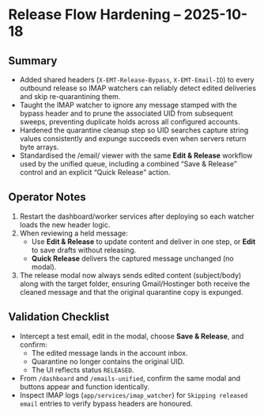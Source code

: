 # Release Flow Hardening – 2025-10-18

## Summary
- Added shared headers (`X-EMT-Release-Bypass`, `X-EMT-Email-ID`) to every outbound release so IMAP watchers can reliably detect edited deliveries and skip re-quarantining them.
- Taught the IMAP watcher to ignore any message stamped with the bypass header and to prune the associated UID from subsequent sweeps, preventing duplicate holds across all configured accounts.
- Hardened the quarantine cleanup step so UID searches capture string values consistently and expunge succeeds even when servers return byte arrays.
- Standardised the /email/<id> viewer with the same **Edit & Release** workflow used by the unified queue, including a combined “Save & Release” control and an explicit “Quick Release” action.

## Operator Notes
1. Restart the dashboard/worker services after deploying so each watcher loads the new header logic.
2. When reviewing a held message:
   - Use **Edit & Release** to update content and deliver in one step, or **Edit** to save drafts without releasing.
   - **Quick Release** delivers the captured message unchanged (no modal).
3. The release modal now always sends edited content (subject/body) along with the target folder, ensuring Gmail/Hostinger both receive the cleaned message and that the original quarantine copy is expunged.

## Validation Checklist
- Intercept a test email, edit in the modal, choose **Save & Release**, and confirm:
  - The edited message lands in the account inbox.
  - Quarantine no longer contains the original UID.
  - The UI reflects status `RELEASED`.
- From `/dashboard` and `/emails-unified`, confirm the same modal and buttons appear and function identically.
- Inspect IMAP logs (`app/services/imap_watcher`) for `Skipping released email` entries to verify bypass headers are honoured.
